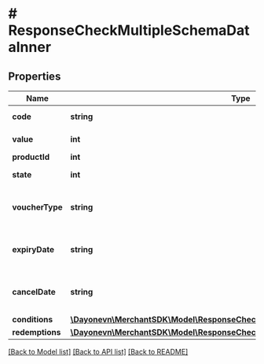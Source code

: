 # # ResponseCheckMultipleSchemaDataInner

## Properties

Name | Type | Description | Notes
------------ | ------------- | ------------- | -------------
**code** | **string** | Voucher code | [optional]
**value** | **int** | Value of voucher | [optional]
**productId** | **int** | Product ID | [optional]
**state** | **int** | State of voucher | [optional]
**voucherType** | **string** | Voucher type, standard or conditional | [optional]
**expiryDate** | **string** | Expiry date of voucher (YYYY-MM-DD) | [optional]
**cancelDate** | **string** | Date cancel voucher (YYYY-MM-DD) | [optional]
**conditions** | [**\Dayonevn\MerchantSDK\Model\ResponseCheckMultipleSchemaDataInnerConditions**](ResponseCheckMultipleSchemaDataInnerConditions.md) |  | [optional]
**redemptions** | [**\Dayonevn\MerchantSDK\Model\ResponseCheckMultipleSchemaDataInnerRedemptions**](ResponseCheckMultipleSchemaDataInnerRedemptions.md) |  | [optional]

[[Back to Model list]](../../README.md#models) [[Back to API list]](../../README.md#endpoints) [[Back to README]](../../README.md)
